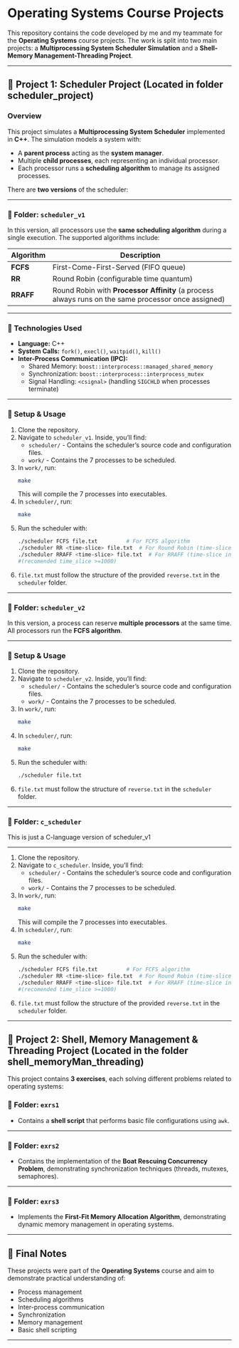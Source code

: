 # Operating Systems Course Projects

This repository contains the code developed by me and my teammate for the **Operating Systems** course projects. The work is split into two main projects: a **Multiprocessing System Scheduler Simulation** and a **Shell-Memory Management-Threading Project**.

---

## 📂 Project 1: Scheduler Project (Located in folder scheduler_project)

### Overview

This project simulates a **Multiprocessing System Scheduler** implemented in **C++**. The simulation models a system with:
- A **parent process** acting as the **system manager**.
- Multiple **child processes**, each representing an individual processor.
- Each processor runs a **scheduling algorithm** to manage its assigned processes.

There are **two versions** of the scheduler:

---

### 📁 Folder: `scheduler_v1`

In this version, all processors use the **same scheduling algorithm** during a single execution. The supported algorithms include:

| Algorithm | Description |
|---|---|
| **FCFS** | First-Come-First-Served (FIFO queue) |
| **RR** | Round Robin (configurable time quantum) |
| **RRAFF** | Round Robin with **Processor Affinity** (a process always runs on the same processor once assigned) |

---

### 🔧 Technologies Used

- **Language:** C++
- **System Calls:** `fork()`, `execl()`, `waitpid()`, `kill()`
- **Inter-Process Communication (IPC):**
    - Shared Memory: `boost::interprocess::managed_shared_memory`
    - Synchronization: `boost::interprocess::interprocess_mutex`
    - Signal Handling: `<csignal>` (handling `SIGCHLD` when processes terminate)

---

### 🚀 Setup & Usage

1. Clone the repository.
2. Navigate to `scheduler_v1`. Inside, you’ll find:
    - `scheduler/` - Contains the scheduler’s source code and configuration files.
    - `work/` - Contains the 7 processes to be scheduled.
3. In `work/`, run:
    ```sh
    make
    ```
    This will compile the 7 processes into executables.
4. In `scheduler/`, run:
    ```sh
    make
    ```
5. Run the scheduler with:
    ```sh
    ./scheduler FCFS file.txt         # For FCFS algorithm
    ./scheduler RR <time-slice> file.txt  # For Round Robin (time-slice in ms)
    ./scheduler RRAFF <time-slice> file.txt  # For RRAFF (time-slice in ms)
    #(recomended time_slice >=1000)
    ```
6. `file.txt` must follow the structure of the provided `reverse.txt` in the `scheduler` folder.

---

### 📁 Folder: `scheduler_v2`

In this version, a process can reserve **multiple processors** at the same time. All processors run the **FCFS algorithm**.

---

### 🚀 Setup & Usage

1. Clone the repository.
2. Navigate to `scheduler_v2`. Inside, you’ll find:
    - `scheduler/` - Contains the scheduler’s source code and configuration files.
    - `work/` - Contains the 7 processes to be scheduled.
3. In `work/`, run:
    ```sh
    make
    ```
4. In `scheduler/`, run:
    ```sh
    make
    ```
5. Run the scheduler with:
    ```sh
    ./scheduler file.txt
    ```
6. `file.txt` must follow the structure of `reverse.txt` in the `scheduler` folder.

---

### 📁 Folder: `c_scheduler`
This is just a C-language version of scheduler_v1

---

1. Clone the repository.
2. Navigate to `c_scheduler`. Inside, you’ll find:
    - `scheduler/` - Contains the scheduler’s source code and configuration files.
    - `work/` - Contains the 7 processes to be scheduled.
3. In `work/`, run:
    ```sh
    make
    ```
    This will compile the 7 processes into executables.
4. In `scheduler/`, run:
    ```sh
    make
    ```
5. Run the scheduler with:
    ```sh
    ./scheduler FCFS file.txt         # For FCFS algorithm
    ./scheduler RR <time-slice> file.txt  # For Round Robin (time-slice in ms)
    ./scheduler RRAFF <time-slice> file.txt  # For RRAFF (time-slice in ms)
    #(recomended time_slice >=1000)
    ```
6. `file.txt` must follow the structure of the provided `reverse.txt` in the `scheduler` folder.

---

## 📂 Project 2: Shell, Memory Management & Threading Project (Located in the folder shell_memoryMan_threading)

This project contains **3 exercises**, each solving different problems related to operating systems:

### 📁 Folder: `exrs1`

- Contains a **shell script** that performs basic file configurations using `awk`.

---

### 📁 Folder: `exrs2`

- Contains the implementation of the **Boat Rescuing Concurrency Problem**, demonstrating synchronization techniques (threads, mutexes, semaphores).

---

### 📁 Folder: `exrs3`

- Implements the **First-Fit Memory Allocation Algorithm**, demonstrating dynamic memory management in operating systems.

---

## 📜 Final Notes

These projects were part of the **Operating Systems** course and aim to demonstrate practical understanding of:
- Process management
- Scheduling algorithms
- Inter-process communication
- Synchronization
- Memory management
- Basic shell scripting

---
